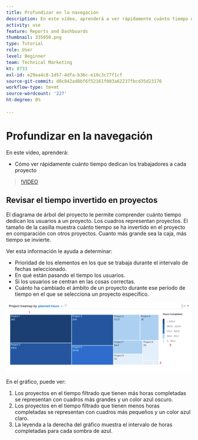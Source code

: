 ```yaml
---
title: Profundizar en la navegación
description: En este vídeo, aprenderá a ver rápidamente cuánto tiempo dedican los trabajadores a cada proyecto en [!DNL  Workfront].
activity: use
feature: Reports and Dashboards
thumbnail: 335050.png
type: Tutorial
role: User
level: Beginner
team: Technical Marketing
kt: 8733
exl-id: e29ea4c8-1d57-4dfa-b36c-e19c3c77f1cf
source-git-commit: d0c842ad8bf6f52161f003a62237fbcd35d23176
workflow-type: tm+mt
source-wordcount: '227'
ht-degree: 0%

---
```


# Profundizar en la navegación

En este vídeo, aprenderá:

* Cómo ver rápidamente cuánto tiempo dedican los trabajadores a cada proyecto

>[!VIDEO](https://video.tv.adobe.com/v/335050/?quality=12)

## Revisar el tiempo invertido en proyectos

El diagrama de árbol del proyecto le permite comprender cuánto tiempo dedican los usuarios a un proyecto. Los cuadros representan proyectos. El tamaño de la casilla muestra cuánto tiempo se ha invertido en el proyecto en comparación con otros proyectos. Cuanto más grande sea la caja, más tiempo se invierte.

Ver esta información le ayuda a determinar:

* Prioridad de los elementos en los que se trabaja durante el intervalo de fechas seleccionado.
* En qué están pasando el tiempo los usuarios.
* Si los usuarios se centran en las cosas correctas.
* Cuánto ha cambiado el ámbito de un proyecto durante ese período de tiempo en el que se selecciona un proyecto específico.

![Imagen que muestra un diagrama del proyecto con números en las áreas descritas en las viñetas de abajo](assets/section-2-7.png)

En el gráfico, puede ver:

1. Los proyectos en el tiempo filtrado que tienen más horas completadas se representan con cuadros más grandes y un color azul oscuro.
1. Los proyectos en el tiempo filtrado que tienen menos horas completadas se representan con cuadros más pequeños y un color azul claro.
1. La leyenda a la derecha del gráfico muestra el intervalo de horas completadas para cada sombra de azul.
